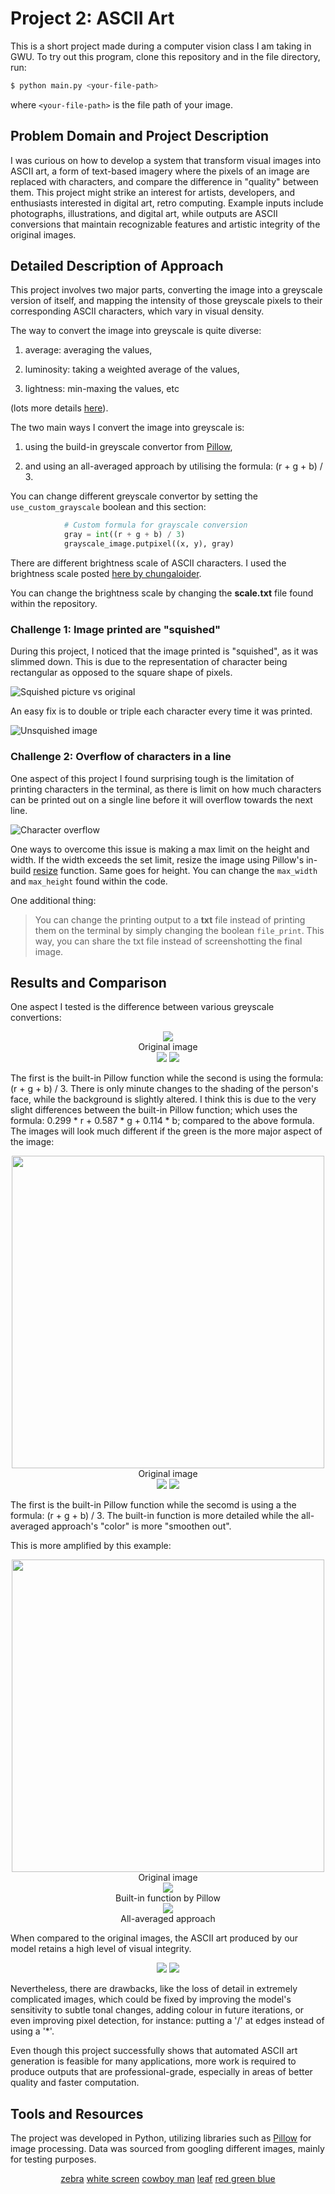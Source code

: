 # Project 2: ASCII Art

This is a short project made during a computer vision class I am taking in GWU.
To try out this program, clone this repository and in the file directory, run:
```bash
$ python main.py <your-file-path>
```
where `<your-file-path>` is the file path of your image.

## Problem Domain and Project Description

I was curious on how to develop a system that transform visual images into ASCII art, a form of text-based imagery where the pixels of an image are replaced with characters, and compare the difference in "quality" between them. This project might strike an interest for artists, developers, and enthusiasts interested in digital art, retro computing. Example inputs include photographs, illustrations, and digital art, while outputs are ASCII conversions that maintain recognizable features and artistic integrity of the original images.

## Detailed Description of Approach

This project involves two major parts, converting the image into a greyscale version of itself, and mapping the intensity of those greyscale pixels to their corresponding ASCII characters, which vary in visual density.

The way to convert the image into greyscale is quite diverse: 

1) average: averaging the values, 

2) luminosity: taking a weighted average of the values, 

3) lightness: min-maxing the values, etc 

(lots more details [here](https://stackoverflow.com/questions/596216/formula-to-determine-perceived-brightness-of-rgb-color)). 

The two main ways I convert the image into greyscale is: 

1) using the build-in greyscale convertor from [Pillow](https://pillow.readthedocs.io/en/stable/reference/Image.html#PIL.Image.Image.convert), 

2) and using an all-averaged approach by utilising the formula: (r + g + b) / 3.

You can change different greyscale convertor by setting the `use_custom_grayscale` boolean and this section:
```python
            # Custom formula for grayscale conversion
            gray = int((r + g + b) / 3)
            grayscale_image.putpixel((x, y), gray)
```

There are different brightness scale of ASCII characters. I used the brightness scale posted [here by chungaloider](https://stackoverflow.com/questions/30097953/ascii-art-sorting-an-array-of-ascii-characters-by-brightness-levels-c-c).

You can change the brightness scale by changing the __scale.txt__ file found within the repository.

### Challenge 1: Image printed are "squished"

During this project, I noticed that the image printed is "squished", as it was slimmed down. This is due to the representation of character being rectangular as opposed to the square shape of pixels.

![Squished picture vs original](/images/comparision-squished-vs-unsquished.png)

An easy fix is to double or triple each character every time it was printed.

![Unsquished image](/images/unsquished.png)

### Challenge 2: Overflow of characters in a line

One aspect of this project I found surprising tough is the limitation of printing characters in the terminal, as there is limit on how much characters can be printed out on a single line before it will overflow towards the next line.

![Character overflow](/images/overflow-characters.png)

One ways to overcome this issue is making a max limit on the height and width. If the width exceeds the set limit, resize the image using Pillow's in-build [resize](https://pillow.readthedocs.io/en/stable/reference/Image.html#PIL.Image.Image.resize) function. Same goes for height. You can change the `max_width` and `max_height` found within the code.

One additional thing:
> You can change the printing output to a __txt__ file instead of printing them on the terminal by simply changing the boolean `file_print`. This way, you can share the txt file instead of screenshotting the final image.

## Results and Comparison

One aspect I tested is the difference between various greyscale convertions:

<p align="center">
    <img src="./images/cowboy.jpg" />
    <br>
    Original image
    <br>
    <img src="./images/built-in-function.png" /> <img src="./images/all-averaged.png" />
</p>

The first is the built-in Pillow function while the second is using the formula: (r + g + b) / 3. There is only minute changes to the shading of the person's face, while the background is slightly altered. I think this is due to the very slight differences between the built-in Pillow function; which uses the formula: 0.299 * r + 0.587 * g + 0.114 * b; compared to the above formula. The images will look much different if the green is the more major aspect of the image:

<p align="center">
    <img src="./images/leaf.jpg" width="500" />
    <br>
    Original image
    <br>
    <img src="./images/leaf-built-in.png" /> <img src="./images/leaf-all-averaged.png" />
</p>

The first is the built-in Pillow function while the secomd is using a the formula: (r + g + b) / 3. The built-in function is more detailed while the all-averaged approach's "color" is more "smoothen out".

This is more amplified by this example:

<p align="center">
    <img src="./images/rgb.png" width="500" />
    <br>
    Original image
    <br>
    <img src="./images/rgb-built-in.png" /> 
    <br>
    Built-in function by Pillow
    <br>
    <img src="./images/rgb-all-averaged.png" />
    <br>
    All-averaged approach
</p>

When compared to the original images, the ASCII art produced by our model retains a high level of visual integrity.

<p align="center">
    <img src="./images/unsquished.png" /> <img src="./images/zebra.jpg" />
</p>

Nevertheless, there are drawbacks, like the loss of detail in extremely complicated images, which could be fixed by improving the model's sensitivity to subtle tonal changes, adding colour in future iterations, or even improving pixel detection, for instance: putting a '/' at edges instead of using a '*'.

Even though this project successfully shows that automated ASCII art generation is feasible for many applications, more work is required to produce outputs that are professional-grade, especially in areas of better quality and faster computation.

## Tools and Resources
The project was developed in Python, utilizing libraries such as [Pillow](https://pillow.readthedocs.io/en/stable/index.html) for image processing. Data was sourced from googling different images, mainly for testing purposes.

<p align="center">
    <a href="https://animaldiversity.org/accounts/Equus_zebra/">zebra</a> <a href="https://www.ledr.com/colours/white.htm">white screen</a> <a href="https://pixabay.com/photos/people-cowboy-male-hat-person-875597/">cowboy man</a> <a href="https://www.collinsdictionary.com/us/dictionary/english/leaf#google_vignette">leaf</a> <a href="https://www.schemecolor.com/rgb.php">red green blue</a>
    
</p>
